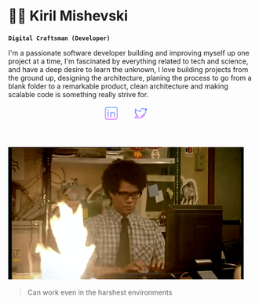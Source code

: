 #  👨‍💻 Kiril Mishevski

**`Digital Craftsman (Developer)`**

I'm a passionate software developer building and improving myself up one project at a time, I'm fascinated by everything related to tech and science, and have a deep desire to learn the unknown, I love building projects from the ground up, designing the architecture, planing the process to go from a blank folder to a remarkable product, clean architecture and making scalable code is something really strive for.

<p align="center">
  <a href="https://mk.linkedin.com/in/kiril-mishevski"><img width="32px" alt="Linkedin" title="Linkedin" src="https://github.com/mishevski-k/mishevski-k/blob/main/assets/icons8-linkedin-64.png"/></a>
  &#8287;&#8287;&#8287;&#8287;&#8287;
  <a href="https://twitter.com/KirilMisevski1"><img width="32px" alt="Twitter" title="Twitter" src="https://github.com/mishevski-k/mishevski-k/blob/main/assets/icons8-twitter-64.png"/></a>
  &#8287;&#8287;&#8287;&#8287;&#8287;
</p>

<div style="margin-top: 50px;">
  
  <img src="https://github.com/mishevski-k/mishevski-k/blob/main/assets/coding-burn.gif"/>
  <p style="margin-top: 15px;">
  
  > Can work even in the harshest environments 
    
  </p>
</div>
